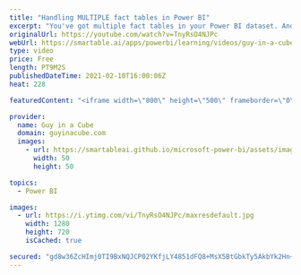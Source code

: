 ```yaml
---
title: "Handling MULTIPLE fact tables in Power BI"
excerpt: "You've got multiple fact tables in your Power BI dataset. And, dimension tables for each. Struggling to slice and dice across both? Patrick shows you how to deal with this mess.  Understand star schema and the importance for Power BI https://docs.microsoft.com/power-bi/guidance/star-schema  📢 Become"
originalUrl: https://youtube.com/watch?v=TnyRsO4NJPc
webUrl: https://smartable.ai/apps/powerbi/learning/videos/guy-in-a-cube-handling-multiple-fact-tables-in-power-bi/
type: video
price: Free
length: PT9M2S
publishedDateTime: 2021-02-10T16:00:06Z
heat: 228

featuredContent: "<iframe width=\"800\" height=\"500\" frameborder=\"0\" src=\"https://www.youtube.com/embed/TnyRsO4NJPc\" allow=\"accelerometer; autoplay; encrypted-media; gyroscope; picture-in-picture\" allowfullscreen></iframe>"

provider:
  name: Guy in a Cube
  domain: guyinacube.com
  images:
    - url: https://smartableai.github.io/microsoft-power-bi/assets/images/organizations/guyinacube.com-50x50.jpg
      width: 50
      height: 50

topics:
  - Power BI

images:
  - url: https://i.ytimg.com/vi/TnyRsO4NJPc/maxresdefault.jpg
    width: 1280
    height: 720
    isCached: true

secured: "gd8w36ZcHImj0TI9BxNQJCP02YKfjLY4851dFQ8+MsX5BtGbkTy5AkbYk2Hn+OBjq6Ml1XGFLDcFRZDMqHPjFKCL337oWlyG7kyRLmkDSUNG736QsG7kU6LE30qVufKZ/tTJlYrUgOZ1PEejivGBiKSZjtb1boI1i1gsPTgMs5yGCr5RVDn/ElCO0XMKv2AYeIyRCsgNSjr8YB4hFEeYA3KaV7HH6husumjUMXqO2oUa/XBUfhjMRrxoyTmgCYuOtOjeRfi4qiP0tkUyCy3XRDeWU4tOApijt1SXA/P9Vddky+UR/Zf/Tq9teP0TFuityQlfHPUNTa3gvcVf1VlN2LABaGTCY/OzsotZBRmfnJdulpjRlZNLCRWyXN1T0QToBSpq/i6loAKv68Ljru1GqEgJXazuYfOSgdpkJPIqIhM=;bvW87a2wrCUiFQ7gX+GATg=="
---
```


